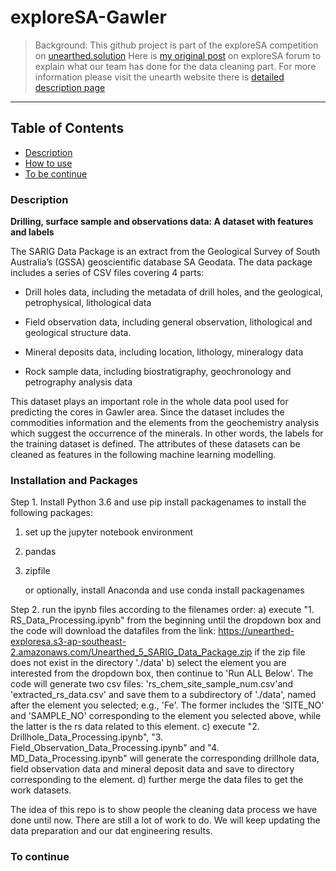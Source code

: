 # exploreSA-Gawler

> Background: This github project is part of the exploreSA competition on [unearthed.solution](https://unearthed.solutions/u/competitions/exploresa)  Here is [my original post](https://unearthed.solutions/u/competitions/80/forum#/question/441d6535-6d37-4550-88b9-12bc0c0a5342) on exploreSA forum to explain what our team has done for the data cleaning part. For more information please visit the unearth website there is [detailed description page](https://unearthed.solutions/u/competitions/exploresa) 

---

## Table of Contents

- [Description](#description)
- [How to use](#how-to-use)
- [To be continue](#to-be-continue)

### Description

**Drilling, surface sample and observations data: A dataset with features and labels**

The SARIG Data Package is an extract from the Geological Survey of South Australia’s (GSSA) geoscientific database SA Geodata. The data package includes a series of CSV files covering 4 parts:

*  Drill holes data, including the metadata of drill holes, and the geological, petrophysical, lithological data

* Field observation data, including general observation, lithological and geological structure data.

* Mineral deposits data, including location, lithology, mineralogy data

* Rock sample data, including biostratigraphy, geochronology and petrography analysis data

This dataset plays an important role in the whole data pool used for predicting the cores in Gawler area. Since the dataset includes the commodities information and the elements from the geochemistry analysis which suggest the occurrence of the minerals. In other words, the labels for the training dataset is defined. The attributes of these datasets can be cleaned as features in the following machine learning modelling.



### Installation and Packages

Step 1. Install Python 3.6 and use pip install packagenames to install the following packages:
 1. set up the jupyter notebook environment
 2. pandas
 3. zipfile
 
     or optionally, install Anaconda and use conda install packagenames

Step 2. run the ipynb files according to the filenames order:
     a) execute "1. RS_Data_Processing.ipynb" from the beginning until the dropdown box and the code will download the datafiles from the link: https://unearthed-exploresa.s3-ap-southeast-2.amazonaws.com/Unearthed_5_SARIG_Data_Package.zip if the zip file does not exist in the directory './data'
     b) select the element you are interested from the dropdown box, then continue to 'Run ALL Below'. The code will generate two csv files: 'rs_chem_site_sample_num.csv'and 'extracted_rs_data.csv' and save them to a subdirectory of './data', named after the element you selected; e.g., 'Fe'. The former includes the 'SITE_NO' and 'SAMPLE_NO' corresponding to the element you selected above, while the latter is the rs data related to this element.
     c) execute "2. Drillhole_Data_Processing.ipynb", "3. Field_Observation_Data_Processing.ipynb" and "4. MD_Data_Processing.ipynb" will generate the corresponding drillhole data, field observation data and mineral deposit data and save to directory corresponding to the element.      d) further merge the data files to get the work datasets.  

The idea of this repo is to show people the cleaning data process we have done until now. There are still a lot of work to do. We will keep updating the data preparation and our dat engineering results.



### To continue





 



